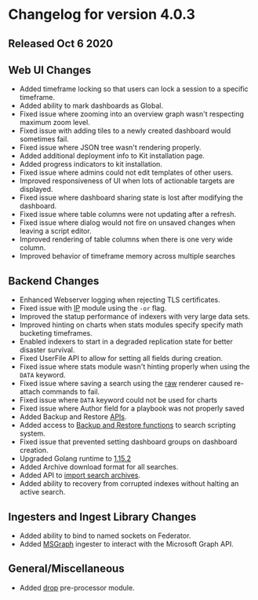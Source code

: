 # Changelog for version 4.0.3

## Released Oct 6 2020

## Web UI Changes
* Added timeframe locking so that users can lock a session to a specific timeframe.
* Added ability to mark dashboards as Global.
* Fixed issue where zooming into an overview graph wasn't respecting maximum zoom level.
* Fixed issue with adding tiles to a newly created dashboard would sometimes fail.
* Fixed issue where JSON tree wasn't rendering properly.
* Added additional deployment info to Kit installation page.
* Added progress indicators to kit installation.
* Fixed issue where admins could not edit templates of other users.
* Improved responsiveness of UI when lots of actionable targets are displayed.
* Fixed issue where dashboard sharing state is lost after modifying the dashboard.
* Fixed issue where table columns were not updating after a refresh.
* Fixed issue where dialog would not fire on unsaved changes when leaving a script editor.
* Improved rendering of table columns when there is one very wide column.
* Improved behavior of timeframe memory across multiple searches

## Backend Changes
* Enhanced Webserver logging when rejecting TLS certificates.
* Fixed issue with [IP](search_ip_supported_options) module using the `-or` flag.
* Improved the statup performance of indexers with very large data sets.
* Improved hinting on charts when stats modules specify specify math bucketing timeframes.
* Enabled indexers to start in a degraded replication state for better disaster survival.
* Fixed UserFile API to allow for setting all fields during creation.
* Fixed issue where stats module wasn't hinting properly when using the `DATA` keyword.
* Fixed issue where saving a search using the [raw](/search/raw/raw) renderer caused re-attach commands to fail.
* Fixed issue where `DATA` keyword could not be used for charts
* Fixed issue where Author field for a playbook was not properly saved
* Added Backup and Restore [APIs](api_performing_a_system_backup).
* Added access to [Backup and Restore functions](scripting_system_management_functions) to search scripting system.
* Fixed issue that prevented setting dashboard groups on dashboard creation.
* Upgraded Golang runtime to [1.15.2](https://golang.org/doc/go1.15)
* Added Archive download format for all searches.
* Added API to [import search archives](api_importing_saved_search_archive).
* Added ability to recovery from corrupted indexes without halting an active search.

## Ingesters and Ingest Library Changes
* Added ability to bind to named sockets on Federator.
* Added [MSGraph](ingesters_list) ingester to interact with the Microsoft Graph API.

## General/Miscellaneous
* Added [drop](ingest_preprocessors_list) pre-processor module.
